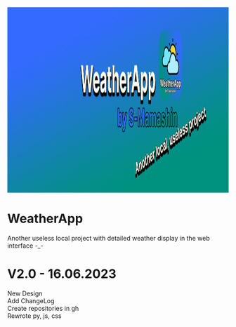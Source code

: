 <img src="./ui/lib/ic/cover.jpg" width="1546px" height="423px" alt="error" title="icon-project">
<h1> WeatherApp </h1>
Another useless local project with detailed weather display in the web interface -_-

# V2.0 - 16.06.2023
New Design <br>
Add ChangeLog <br>
Create repositories in gh <br>
Rewrote py, js, css
